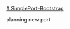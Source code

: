 <a href="https://TheRocketHQ.github.io/SimplePort-Bootstrap/"># SimplePort-Bootstrap</a>

planning new port
